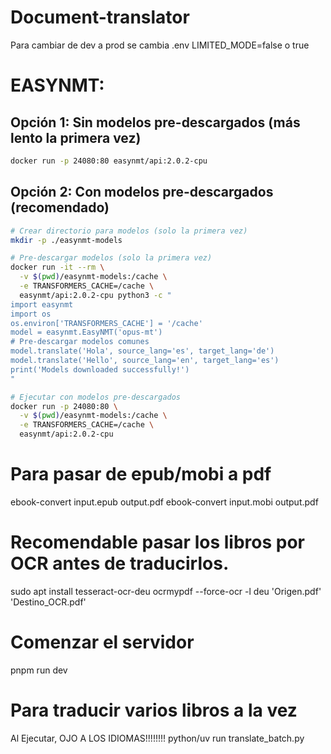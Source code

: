 # Document-translator

Para cambiar de dev a prod se cambia .env LIMITED_MODE=false o true

# EASYNMT:

## Opción 1: Sin modelos pre-descargados (más lento la primera vez)

```bash
docker run -p 24080:80 easynmt/api:2.0.2-cpu
```

## Opción 2: Con modelos pre-descargados (recomendado)

```bash
# Crear directorio para modelos (solo la primera vez)
mkdir -p ./easynmt-models

# Pre-descargar modelos (solo la primera vez)
docker run -it --rm \
  -v $(pwd)/easynmt-models:/cache \
  -e TRANSFORMERS_CACHE=/cache \
  easynmt/api:2.0.2-cpu python3 -c "
import easynmt
import os
os.environ['TRANSFORMERS_CACHE'] = '/cache'
model = easynmt.EasyNMT('opus-mt')
# Pre-descargar modelos comunes
model.translate('Hola', source_lang='es', target_lang='de')
model.translate('Hello', source_lang='en', target_lang='es')
print('Models downloaded successfully!')
"

# Ejecutar con modelos pre-descargados
docker run -p 24080:80 \
  -v $(pwd)/easynmt-models:/cache \
  -e TRANSFORMERS_CACHE=/cache \
  easynmt/api:2.0.2-cpu
```

# Para pasar de epub/mobi a pdf

ebook-convert input.epub output.pdf
ebook-convert input.mobi output.pdf

# Recomendable pasar los libros por OCR antes de traducirlos.

sudo apt install tesseract-ocr-deu
ocrmypdf --force-ocr -l deu 'Origen.pdf' 'Destino_OCR.pdf'

# Comenzar el servidor

pnpm run dev

# Para traducir varios libros a la vez

Al Ejecutar, OJO A LOS IDIOMAS!!!!!!!!
python/uv run translate_batch.py
